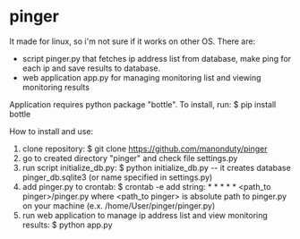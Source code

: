 # pinger

It made for linux, so i'm not sure if it works on other OS.
There are:

- script pinger.py that fetches ip address list from database, make ping for each ip and save results to database.
- web application app.py for managing monitoring list and viewing monitoring results

Application requires python package "bottle". To install, run: $ pip install bottle

How to install and use:

1. clone repository: $ git clone https://github.com/manonduty/pinger
2. go to created directory "pinger" and check file settings.py
3. run script initialize_db.py: $ python initialize_db.py -- it creates database pinger_db.sqlite3 (or name specified in settings.py)
4. add pinger.py to crontab: 
  $ crontab -e
  add string: * * * * * <path_to pinger>/pinger.py
  where <path_to pinger> is absolute path to pinger.py on your machine (e.x. /home/User/pinger/pinger.py)
5. run web application to manage ip address list and view monitoring results: $ python app.py
